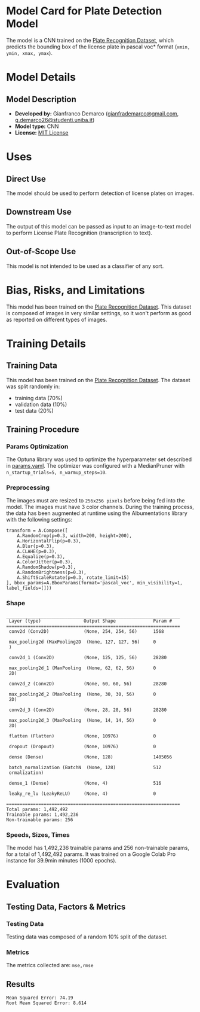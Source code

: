 # Model Card for Plate Detection Model

<!-- Provide a quick summary of what the model is/does. -->

The model is a CNN trained on the [Plate Recognition Dataset](Dataset%20Card.md), which predicts the bounding box of the license plate in pascal voc* format (`xmin, ymin, xmax, ymax`).

# Model Details

## Model Description

<!-- Provide a longer summary of what this model is. -->

- **Developed by:** Gianfranco Demarco (gianfrademarco@gmail.com, g.demarco26@studenti.uniba.it)
- **Model type:** CNN
- **License:**  [MIT License](../LICENSE)

# Uses

<!-- Address questions around how the model is intended to be used, including the foreseeable users of the model and those affected by the model. -->

## Direct Use

<!-- This section is for the model use without fine-tuning or plugging into a larger ecosystem/app. -->

The model should be used to perform detection of license plates on images.
## Downstream Use

<!-- This section is for the model use when fine-tuned for a task, or when plugged into a larger ecosystem/app -->

The output of this model can be passed as input to an image-to-text model to perform License Plate Recognition (transcription to text).
## Out-of-Scope Use

<!-- This section addresses misuse, malicious use, and uses that the model will not work well for. -->

This model is not intended to be used as a classifier of any sort.

# Bias, Risks, and Limitations

<!-- This section is meant to convey both technical and sociotechnical limitations. -->

This model has been trained on the [Plate Recognition Dataset](Dataset%20Card.md).
This dataset is composed of images in very similar settings, so it won't perform as good as reported on different types of images.

# Training Details

## Training Data

This model has been trained on the [Plate Recognition Dataset](Dataset%20Card.md).
The dataset was split randomly in:
- training data (70%)
- validation data (10%)
- test data (20%)


## Training Procedure

<!-- This relates heavily to the Technical Specifications. Content here should link to that section when it is relevant to the training procedure. -->

### Params Optimization

The Optuna library was used to optimize the hyperparameter set described in [params.yaml](../params.yaml).
The optimizer was configured with a MedianPruner with `n_startup_trials=5, n_warmup_steps=10`.

### Preprocessing

The images must are resized to `256x256 pixels` before being fed into the model.
The images must have 3 color channels.
During the training process, the data has been augmented at runtime using the Albumentations library with the following settings:
```
transform = A.Compose([
    A.RandomCrop(p=0.3, width=200, height=200),
    A.HorizontalFlip(p=0.3),
    A.Blur(p=0.3),
    A.CLAHE(p=0.3),
    A.Equalize(p=0.3),
    A.ColorJitter(p=0.3),
    A.RandomShadow(p=0.3),
    A.RandomBrightness(p=0.3),
    A.ShiftScaleRotate(p=0.3, rotate_limit=15)
], bbox_params=A.BboxParams(format='pascal_voc', min_visibility=1, label_fields=[]))
```



### Shape
```
_________________________________________________________________
 Layer (type)                Output Shape              Param #   
=================================================================
 conv2d (Conv2D)             (None, 254, 254, 56)      1568      
                                                                 
 max_pooling2d (MaxPooling2D  (None, 127, 127, 56)     0         
 )                                                               
                                                                 
 conv2d_1 (Conv2D)           (None, 125, 125, 56)      28280     
                                                                 
 max_pooling2d_1 (MaxPooling  (None, 62, 62, 56)       0         
 2D)                                                             
                                                                 
 conv2d_2 (Conv2D)           (None, 60, 60, 56)        28280     
                                                                 
 max_pooling2d_2 (MaxPooling  (None, 30, 30, 56)       0         
 2D)                                                             
                                                                 
 conv2d_3 (Conv2D)           (None, 28, 28, 56)        28280     
                                                                 
 max_pooling2d_3 (MaxPooling  (None, 14, 14, 56)       0         
 2D)                                                             
                                                                 
 flatten (Flatten)           (None, 10976)             0         
                                                                 
 dropout (Dropout)           (None, 10976)             0         
                                                                 
 dense (Dense)               (None, 128)               1405056   
                                                                 
 batch_normalization (BatchN  (None, 128)              512       
 ormalization)                                                   
                                                                 
 dense_1 (Dense)             (None, 4)                 516       
                                                                 
 leaky_re_lu (LeakyReLU)     (None, 4)                 0         
                                                                 
=================================================================
Total params: 1,492,492
Trainable params: 1,492,236
Non-trainable params: 256
```
### Speeds, Sizes, Times

The model has 1,492,236 trainable params and 256 non-trainable params, for a total of 1,492,492 params.
It was trained on a Google Colab Pro instance for 39.9min minutes (1000 epochs).
# Evaluation

<!-- This section describes the evaluation protocols and provides the results. -->

## Testing Data, Factors & Metrics

### Testing Data

<!-- This should link to a Data Card if possible. -->

Testing data was composed of a random 10% split of the dataset.

### Metrics

<!-- These are the evaluation metrics being used, ideally with a description of why. -->

The metrics collected are:  `mse,rmse`
## Results

```
Mean Squared Error: 74.19
Root Mean Squared Error: 8.614
```
